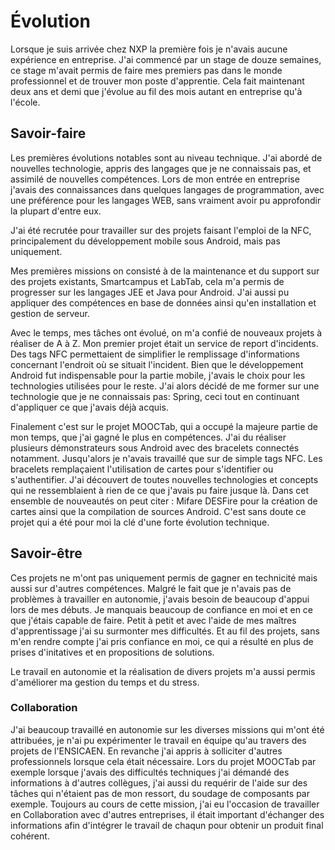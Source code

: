 # Évolution

Lorsque je suis arrivée chez NXP la première fois je n'avais aucune expérience en entreprise. J'ai commencé par un stage de douze semaines, ce stage m'avait permis de faire mes premiers pas dans le monde professionnel et de trouver mon poste d'apprentie.
Cela fait maintenant deux ans et demi que j'évolue au fil des mois autant en entreprise qu'à l'école.

## Savoir-faire

Les premières évolutions notables sont au niveau technique. J'ai abordé de nouvelles technologie, appris des langages que je ne connaissais pas, et assimilé de nouvelles compétences.
Lors de mon entrée en entreprise j'avais des connaissances dans quelques langages de programmation, avec une préférence pour les langages WEB, sans vraiment avoir pu approfondir la plupart d'entre eux.

J'ai été recrutée pour travailler sur des projets faisant l'emploi de la NFC, principalement du développement mobile sous Android, mais pas uniquement.

Mes premières missions on consisté à de la maintenance et du support sur des projets existants, Smartcampus et LabTab, cela m'a permis de progresser sur les langages JEE et Java pour Android. J'ai aussi pu appliquer des compétences en base de données ainsi qu'en installation et gestion de serveur.

Avec le temps, mes tâches ont évolué, on m'a confié de nouveaux projets à réaliser de A à Z.
Mon premier projet était un service de report d'incidents. Des tags NFC permettaient de simplifier le remplissage d'informations concernant l'endroit où se situait l'incident.
Bien que le développement Android fut indispensable pour la partie mobile, j'avais le choix pour les technologies utilisées pour le reste. J'ai alors décidé de me former sur une technologie que je ne connaissais pas: Spring, ceci tout en continuant d'appliquer ce que j'avais déjà acquis.

Finalement c'est sur le projet MOOCTab, qui a occupé la majeure partie de mon temps, que j'ai gagné le plus en compétences. J'ai du réaliser plusieurs démonstrateurs sous Android avec des bracelets connectés notamment. Jusqu'alors je n'avais travaillé que sur de simple tags NFC. Les bracelets remplaçaient l'utilisation de cartes pour s'identifier ou s'authentifier. J'ai découvert de toutes nouvelles technologies et concepts qui ne ressemblaient à rien de ce que j'avais pu faire jusque là.
Dans cet ensemble de nouveautés on peut citer : Mifare DESFire pour la création de cartes ainsi que la compilation de sources Android. C'est sans doute ce projet qui a été pour moi la clé d'une forte évolution technique.

## Savoir-être

Ces projets ne m'ont pas uniquement permis de gagner en technicité mais aussi sur d'autres compétences.
Malgré le fait que je n'avais pas de problèmes à travailler en autonomie, j'avais besoin de beaucoup d'appui lors de mes débuts. Je manquais beaucoup de confiance en moi et en ce que j'étais capable de faire. Petit à petit et avec l'aide de mes maîtres d'apprentissage j'ai su surmonter mes difficultés.
Et au fil des projets, sans m'en rendre compte j'ai pris confiance en moi, ce qui a résulté en plus de prises d'initatives et en propositions de solutions.

Le travail en autonomie et la réalisation de divers projets m'a aussi permis d'améliorer ma gestion du temps et du stress.

### Collaboration

J'ai beaucoup travaillé en autonomie sur les diverses missions qui m'ont été attribuées, je n'ai pu expérimenter le travail en équipe qu'au travers des projets de l'ENSICAEN. En revanche j'ai appris à solliciter d'autres professionnels lorsque cela était nécessaire. Lors du projet MOOCTab par exemple lorsque j'avais des difficultés techniques j'ai démandé des informations à d'autres collègues, j'ai aussi du requérir de l'aide sur des tâches qui n'étaient pas de mon ressort, du soudage de composants par exemple. Toujours au cours de cette mission, j'ai eu l'occasion de travailler en Collaboration avec d'autres entreprises, il était important d'échanger des informations afin d'intégrer le travail de chaqun pour obtenir un produit final cohérent.
